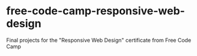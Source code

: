 # free-code-camp-responsive-web-design
Final projects for the "Responsive Web Design" certificate from Free Code Camp
